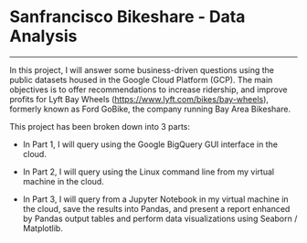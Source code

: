 # Sanfrancisco Bikeshare - Data Analysis

-----

In this project, I will answer some business-driven questions using the public datasets housed in the Google Cloud Platform (GCP). The main objectives is to offer recommendations to increase ridership, and improve profits for Lyft Bay Wheels (https://www.lyft.com/bikes/bay-wheels), formerly known as Ford GoBike, the company running Bay Area Bikeshare.

This project has been broken down into 3 parts:

- In Part 1, I will query using the Google BigQuery GUI interface in the cloud.

- In Part 2, I will query using the Linux command line from my virtual machine in the cloud.

- In Part 3, I will query from a Jupyter Notebook in my virtual machine in the cloud, save the results into Pandas, and present a report enhanced by Pandas output tables and perform data visualizations using Seaborn / Matplotlib.
